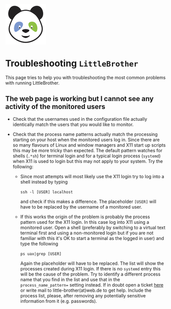 ![LittleBrother-Logo](little_brother/static/icons/icon_baby-panda_128x128.png)

# Troubleshooting `LittleBrother`

This page tries to help you with troubleshooting the most common problems with running LittleBrother. 

## The web page is working but I cannot see any activity of the monitored users

* Check that the usernames used in the configuration file actually identically match the users that you would 
  like to monitor.

* Check that the process name patterns actually match the processing starting on your host when the monitored users
  log in. Since there are so many flavours of Linux and window managers and X11 start up scripts this may be more tricky
  than expected. The default pattern watches for shells (`.*sh`) for terminal login and for a typical login process
  (`systemd`) when X11 is used to login but this may not apply to your system. Try the following:

  * Since most attempts will most likely use the X11 login try to log into a shell instead by typing
  
    `ssh -l [USER] localhost`
      
    and check if this makes a difference. The placeholder `[USER]` will have to be replaced by the username of a 
    monitored user.
    
  * If this works the origin of the problem is probably the process pattern used for the X11 login. In this case
    log into X11 using a monitored user. Open a shell (preferably by switching to a virtual text terminal first and 
    using a non-monitored login but if you are not familiar with this it's OK to start a terminal as the logged in 
    user) and type the following
    
    `ps uax|grep [USER]`
       
    Again the placeholder will have to be replaced. The list will show the processes created during X11 login. 
    If there is no `systemd` entry this will be the cause of the problem. Try to identify a different process name 
    that you find in the list and use that in the `process_name_pattern=` setting instead. If in doubt open a 
    ticket [here](../issues) or write mail to  little-brother(at)web.de to get help. Include the process list, please,
    after removing any potentially sensitive information from it (e.g. passwords).    
